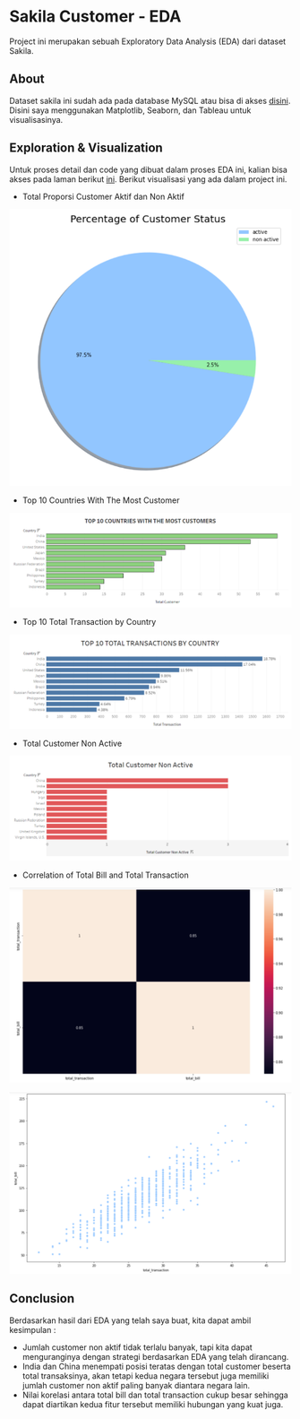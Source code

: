 # Sakila Customer - EDA
Project ini merupakan sebuah Exploratory Data Analysis (EDA) dari dataset Sakila.
## About 
Dataset sakila ini sudah ada pada database MySQL atau bisa di akses [disini](https://dev.mysql.com/doc/sakila/en/sakila-installation.html).
Disini saya menggunakan Matplotlib, Seaborn, dan Tableau untuk visualisasinya.
## Exploration & Visualization
Untuk proses detail dan code yang dibuat dalam proses EDA ini, kalian bisa akses pada laman berikut [ini](https://github.com/cumapemula/Capstone-Project/blob/main/Capstone%20Project/Data%20Analysis/Capstone%20Project%20Module%202%20-%20Data%20Analysis.ipynb).
Berikut visualisasi yang ada dalam project ini.
- Total Proporsi Customer Aktif dan Non Aktif

![This is an image](https://github.com/cumapemula/Capstone-Project/blob/main/Capstone%20Project/Data%20Analysis/pie.png)

- Top 10 Countries With The Most Customer

![This is an image](https://github.com/cumapemula/Capstone-Project/blob/main/Capstone%20Project/Data%20Analysis/t.png)

- Top 10 Total Transaction by Country

![This is an image](https://github.com/cumapemula/Capstone-Project/blob/main/Capstone%20Project/Data%20Analysis/o.png)

- Total Customer Non Active

![This is an image](https://github.com/cumapemula/Capstone-Project/blob/main/Capstone%20Project/Data%20Analysis/p.png)

- Correlation of Total Bill and Total Transaction

![This is an image](https://github.com/cumapemula/Capstone-Project/blob/main/Capstone%20Project/Data%20Analysis/h.png)

![This is an image](https://github.com/cumapemula/Capstone-Project/blob/main/Capstone%20Project/Data%20Analysis/s.png)

## Conclusion
Berdasarkan hasil dari EDA yang telah saya buat, kita dapat ambil kesimpulan :
- Jumlah customer non aktif tidak terlalu banyak, tapi kita dapat menguranginya dengan strategi berdasarkan EDA yang telah dirancang.
- India dan China menempati posisi teratas dengan total customer beserta total transaksinya, akan tetapi kedua negara tersebut juga memiliki jumlah customer non aktif paling banyak diantara negara lain.
- Nilai korelasi antara total bill dan total transaction cukup besar sehingga dapat diartikan kedua fitur tersebut memiliki hubungan yang kuat juga.
